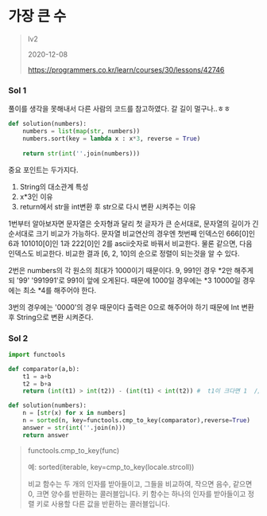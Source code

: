 # 가장 큰 수
> lv2
>
> 2020-12-08
>
> https://programmers.co.kr/learn/courses/30/lessons/42746

### Sol 1
풀이를 생각을 못해내서 다른 사람의 코드를 참고하였다. 갈 길이 멀구나..ㅎㅎ

```python
def solution(numbers):
    numbers = list(map(str, numbers))
    numbers.sort(key = lambda x : x*3, reverse = True)
    
    return str(int(''.join(numbers)))
```

중요 포인트는 두가지다.
1. String의 대소관계 특성
2. x*3인 이유
3. return에서 str을 int변환 후 str으로 다시 변환 시켜주는 이유

1번부터 알아보자면 문자열은 숫자형과 달리 첫 글자가 큰 순서대로, 문자열의 길이가 긴 순서대로 크기 비교가 가능하다.
문자열 비교연산의 경우엔 첫번째 인덱스인 666[0]인 6과 101010[0]인 1과 222[0]인 2를 ascii숫자로 바꿔서 비교한다. 
물론 같으면, 다음 인덱스도 비교한다. 비교한 결과 [6, 2, 10]의 순으로 정렬이 되는것을 알 수 있다.

2번은 numbers의 각 원소의 최대가 1000이기 때문이다. 9, 991인 경우 *2만 해주게 되 '99' '991991'로 991이 앞에 오게된다.
때문에 1000일 경우에는 *3 10000일 경우에는 최소 *4를 해주어야 한다.

3번의 경우에는 '0000'의 경우 때문이다 출력은 0으로 해주어야 하기 때문에 Int 변환 후 String으로 변환 시켜준다.


### Sol 2
```python
import functools

def comparator(a,b):
    t1 = a+b
    t2 = b+a
    return (int(t1) > int(t2)) - (int(t1) < int(t2)) #  t1이 크다면 1  // t2가 크다면 -1  //  같으면 0

def solution(numbers):
    n = [str(x) for x in numbers]
    n = sorted(n, key=functools.cmp_to_key(comparator),reverse=True)
    answer = str(int(''.join(n)))
    return answer
```

> functools.cmp_to_key(func)
>
> 예: sorted(iterable, key=cmp_to_key(locale.strcoll))  
>
>비교 함수는 두 개의 인자를 받아들이고, 그들을 비교하여, 작으면 음수, 같으면 0, 크면 양수를 반환하는 콜러블입니다. 키 함수는 하나의 인자를 받아들이고 정렬 키로 사용할 다른 값을 반환하는 콜러블입니다.
